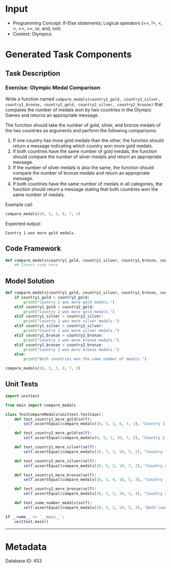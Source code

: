 # Input
- Programming Concept: If-Else statements; Logical operators (==, !=, <, >, <=, >=, or, and, not)
- Context: Olympics

# Generated Task Components
## Task Description
### Exercise: Olympic Medal Comparison

Write a function named `compare_medals(country1_gold, country1_silver, country1_bronze, country2_gold, country2_silver, country2_bronze)` that compares the number of medals won by two countries in the Olympic Games and returns an appropriate message.

The function should take the number of gold, silver, and bronze medals of the two countries as arguments and perform the following comparisons:

1. If one country has more gold medals than the other, the function should return a message indicating which country won more gold medals.
2. If both countries have the same number of gold medals, the function should compare the number of silver medals and return an appropriate message.
3. If the number of silver medals is also the same, the function should compare the number of bronze medals and return an appropriate message.
4. If both countries have the same number of medals in all categories, the function should return a message stating that both countries won the same number of medals.

Example call:
```python
compare_medals(10, 5, 3, 8, 7, 2)
```

Expected output:
```
Country 1 won more gold medals.
```

## Code Framework
```python
def compare_medals(country1_gold, country1_silver, country1_bronze, country2_gold, country2_silver, country2_bronze):
    ## Insert code here
```

## Model Solution
```python
def compare_medals(country1_gold, country1_silver, country1_bronze, country2_gold, country2_silver, country2_bronze):
    if country1_gold > country2_gold:
        print("Country 1 won more gold medals.")
    elif country1_gold < country2_gold:
        print("Country 2 won more gold medals.")
    elif country1_silver > country2_silver:
        print("Country 1 won more silver medals.")
    elif country1_silver < country2_silver:
        print("Country 2 won more silver medals.")
    elif country1_bronze > country2_bronze:
        print("Country 1 won more bronze medals.")
    elif country1_bronze < country2_bronze:
        print("Country 2 won more bronze medals.")
    else:
        print("Both countries won the same number of medals.")

compare_medals(10, 5, 3, 8, 7, 2)
```

## Unit Tests
```python
import unittest

from main import compare_medals

class TestCompareMedals(unittest.TestCase):
    def test_country1_more_gold(self):
        self.assertEqual(compare_medals(10, 5, 3, 8, 7, 2), "Country 1 won more gold medals.")

    def test_country2_more_gold(self):
        self.assertEqual(compare_medals(8, 5, 3, 10, 7, 2), "Country 2 won more gold medals.")

    def test_country1_more_silver(self):
        self.assertEqual(compare_medals(10, 7, 3, 10, 5, 2), "Country 1 won more silver medals.")

    def test_country2_more_silver(self):
        self.assertEqual(compare_medals(10, 5, 3, 10, 7, 2), "Country 2 won more silver medals.")

    def test_country1_more_bronze(self):
        self.assertEqual(compare_medals(10, 5, 4, 10, 5, 3), "Country 1 won more bronze medals.")

    def test_country2_more_bronze(self):
        self.assertEqual(compare_medals(10, 5, 3, 10, 5, 4), "Country 2 won more bronze medals.")

    def test_same_number_medals(self):
        self.assertEqual(compare_medals(10, 5, 3, 10, 5, 3), "Both countries won the same number of medals.")

if __name__ == '__main__':
    unittest.main()
```
___
# Metadata
Database ID: 453
